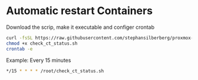 # Automatic restart Containers

Download the scrip, make it executable and configer crontab
```bash
curl -fsSL https://raw.githubusercontent.com/stephansilberberg/proxmox-settings/refs/heads/main/automatic-ct-restart/check_ct_status.sh
chmod +x check_ct_status.sh
crontab -e
```
Example: Every 15 minutes
```bash
*/15 * * * * /root/check_ct_status.sh
```
